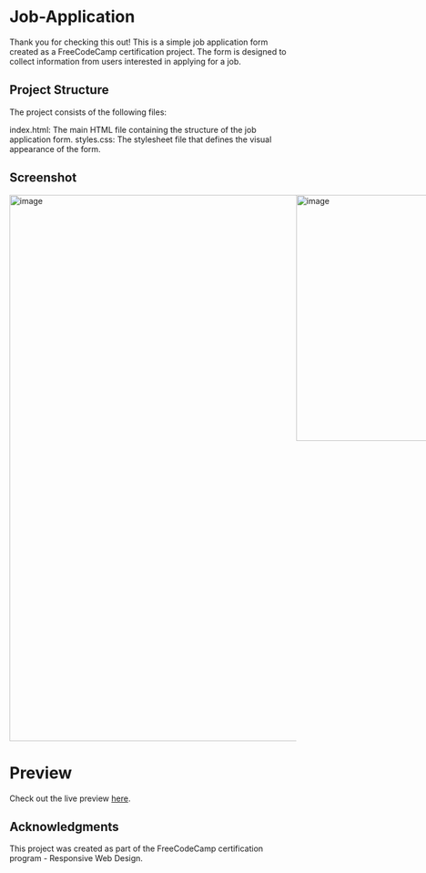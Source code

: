# Job-Application

Thank you for checking this out! This is a simple job application form created as a FreeCodeCamp certification project. The form is designed to collect information from users interested in applying for a job.

## Project Structure
The project consists of the following files:

index.html: The main HTML file containing the structure of the job application form.
styles.css: The stylesheet file that defines the visual appearance of the form.

## Screenshot
<div style="display: flex; justify-content: space-between;">
  <img width="959" alt="image" src="https://github.com/souri-droid/job-application/assets/70069572/f52350bf-9255-4ba7-a290-9e181a8aa0bf">
  <img width="432" alt="image" src="https://github.com/souri-droid/job-application/assets/70069572/759d8dbf-5de0-47c5-846e-a5bd3ff87638">
</div>


# Preview
Check out the live preview [here](https://souri-droid.github.io/job-application/).


## Acknowledgments
This project was created as part of the FreeCodeCamp certification program - Responsive Web Design.
